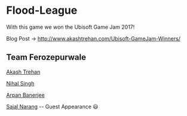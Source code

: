 # Flood-League

With this game we won the Ubisoft Game Jam 2017!

Blog Post -> <http://www.akashtrehan.com/Ubisoft-GameJam-Winners/>

## Team Ferozepurwale

[Akash Trehan](http://www.akashtrehan.com/)

[Nihal Singh](http://nihal111.github.io)

[Arpan Banerjee](http://arpan98.github.io/)

[Sajal Narang](https://github.com/unstablebrainiac) -- Guest Appearance :smiley:
